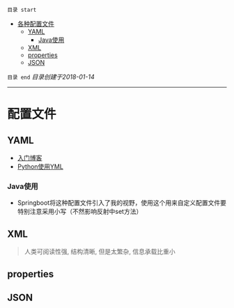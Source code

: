 `目录 start`
 
- [各种配置文件](#各种配置文件)
    - [YAML](#yaml)
        - [Java使用](#java使用)
    - [XML](#xml)
    - [properties](#properties)
    - [JSON](#json)

`目录 end` *目录创建于2018-01-14*
****************************************
# 配置文件

## YAML

- [入门博客](http://blog.csdn.net/liukuan73/article/details/78031693)
- [Python使用YML](http://www.cnblogs.com/c9com/archive/2013/01/05/2845539.html)

### Java使用
- Springboot将这种配置文件引入了我的视野，使用这个用来自定义配置文件要特别注意采用小写（不然影响反射中set方法）


## XML
> 人类可阅读性强, 结构清晰, 但是太繁杂, 信息承载比重小

## properties


## JSON

